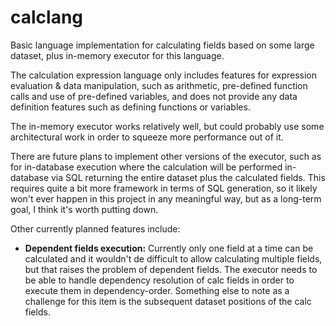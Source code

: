 # calclang
Basic language implementation for calculating fields based on some large dataset, plus in-memory executor for this language.

The calculation expression language only includes features for expression evaluation & data manipulation, such as arithmetic, pre-defined function calls and use of pre-defined variables, and does not provide any data definition features such as defining functions or variables.

The in-memory executor works relatively well, but could probably use some architectural work in order to squeeze more performance out of it.

There are future plans to implement other versions of the executor, such as for in-database execution where the calculation will be performed in-database via SQL returning the entire dataset plus the calculated fields.
This requires quite a bit more framework in terms of SQL generation, so it likely won't ever happen in this project in any meaningful way, but as a long-term goal, I think it's worth putting down.

Other currently planned features include:
 - **Dependent fields execution:** Currently only one field at a time can be calculated and it wouldn't de difficult to allow calculating multiple fields, but that raises the problem of dependent fields. The executor needs to be able to handle dependency resolution of calc fields in order to execute them in dependency-order. Something else to note as a challenge for this item is the subsequent dataset positions of the calc fields.
